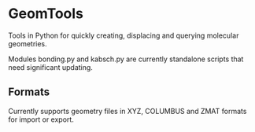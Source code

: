 GeomTools
=========
Tools in Python for quickly creating, displacing and querying molecular 
geometries.

Modules bonding.py and kabsch.py are currently standalone scripts that need 
significant updating.

Formats
-------
Currently supports geometry files in XYZ, COLUMBUS and ZMAT formats for import or export.
